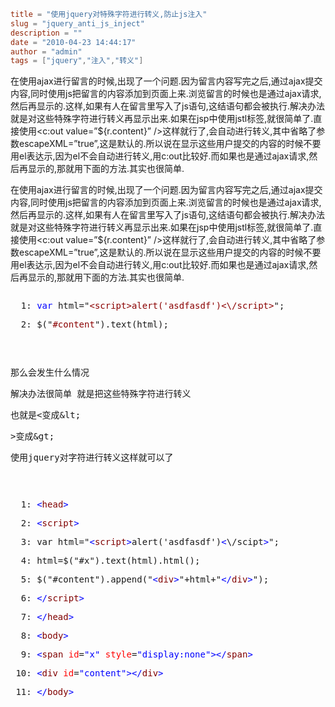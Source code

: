 ```toml
title = "使用jquery对特殊字符进行转义,防止js注入"
slug = "jquery_anti_js_inject"
description = ""
date = "2010-04-23 14:44:17"
author = "admin"
tags = ["jquery","注入","转义"]
```

在使用ajax进行留言的时候,出现了一个问题.因为留言内容写完之后,通过ajax提交内容,同时使用js把留言的内容添加到页面上来.浏览留言的时候也是通过ajax请求,然后再显示的.这样,如果有人在留言里写入了js语句,这结语句都会被执行.解决办法就是对这些特殊字符进行转义再显示出来.如果在jsp中使用jstl标签,就很简单了.直接使用<c:out value=”${r.content}” />这样就行了,会自动进行转义,其中省略了参数escapeXML=”true”,这是默认的.所以说在显示这些用户提交的内容的时候不要用el表达示,因为el不会自动进行转义,用c:out比较好.而如果也是通过ajax请求,然后再显示的,那就用下面的方法.其实也很简单.


<!--more-->

<p>在使用ajax进行留言的时候,出现了一个问题.因为留言内容写完之后,通过ajax提交内容,同时使用js把留言的内容添加到页面上来.浏览留言的时候也是通过ajax请求,然后再显示的.这样,如果有人在留言里写入了js语句,这结语句都会被执行.解决办法就是对这些特殊字符进行转义再显示出来.如果在jsp中使用jstl标签,就很简单了.直接使用&lt;c:out value=”${r.content}” /&gt;这样就行了,会自动进行转义,其中省略了参数escapeXML=”true”,这是默认的.所以说在显示这些用户提交的内容的时候不要用el表达示,因为el不会自动进行转义,用c:out比较好.而如果也是通过ajax请求,然后再显示的,那就用下面的方法.其实也很简单.</p>  <pre><pre>  1: <span style="color: #0000ff">var</span> html=&quot;<span style="color: #8b0000">&lt;script&gt;alert('asdfasdf')&lt;\/script&gt;</span>&quot;;</pre><pre>  2: $(&quot;<span style="color: #8b0000">#content</span>&quot;).text(html);</pre></pre><pre>&#160;</pre><pre>那么会发生什么情况 </pre><pre>解决办法很简单 就是把这些特殊字符进行转义</pre><pre>也就是&lt;变成&amp;lt;</pre><pre>&gt;变成&amp;gt; </pre><pre>使用jquery对字符进行转义这样就可以了</pre><pre>&#160;</pre><pre><pre>  1: <span style="color: #0000ff">&lt;</span><span style="color: #800000">head</span><span style="color: #0000ff">&gt;</span></pre><pre>  2: <span style="color: #0000ff">&lt;</span><span style="color: #800000">script</span><span style="color: #0000ff">&gt;</span></pre><pre>  3: var html=&quot;<span style="color: #0000ff">&lt;</span><span style="color: #800000">script</span><span style="color: #0000ff">&gt;</span>alert('asdfasdf')<span style="color: #0000ff">&lt;</span>\/scipt<span style="color: #0000ff">&gt;</span>&quot;;</pre><pre>  4: html=$(&quot;#x&quot;).text(html).html();</pre><pre>  5: $(&quot;#content&quot;).append(&quot;<span style="color: #0000ff">&lt;</span><span style="color: #800000">div</span><span style="color: #0000ff">&gt;</span>&quot;+html+&quot;<span style="color: #0000ff">&lt;/</span><span style="color: #800000">div</span><span style="color: #0000ff">&gt;</span>&quot;);</pre><pre>  6: <span style="color: #0000ff">&lt;/</span><span style="color: #800000">script</span><span style="color: #0000ff">&gt;</span></pre><pre>  7: <span style="color: #0000ff">&lt;/</span><span style="color: #800000">head</span><span style="color: #0000ff">&gt;</span></pre><pre>  8: <span style="color: #0000ff">&lt;</span><span style="color: #800000">body</span><span style="color: #0000ff">&gt;</span></pre><pre>  9: <span style="color: #0000ff">&lt;</span><span style="color: #800000">span</span> <span style="color: #ff0000">id</span>=<span style="color: #0000ff">&quot;x&quot;</span> <span style="color: #ff0000">style</span>=<span style="color: #0000ff">&quot;display:none&quot;</span><span style="color: #0000ff">&gt;</span><span style="color: #0000ff">&lt;/</span><span style="color: #800000">span</span><span style="color: #0000ff">&gt;</span></pre><pre> 10: <span style="color: #0000ff">&lt;</span><span style="color: #800000">div</span> <span style="color: #ff0000">id</span>=<span style="color: #0000ff">&quot;content&quot;</span><span style="color: #0000ff">&gt;</span><span style="color: #0000ff">&lt;/</span><span style="color: #800000">div</span><span style="color: #0000ff">&gt;</span></pre><pre> 11: <span style="color: #0000ff">&lt;/</span><span style="color: #800000">body</span><span style="color: #0000ff">&gt;</span></pre></pre><pre>&#160;</pre>
